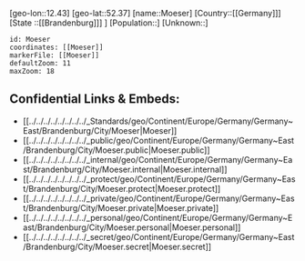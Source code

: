 ﻿---
location: [52.37,12.43]
mapzoom: [7,12] 
mapmarker: city 
type: City
tags:
- geo/City


SpocWebEntityId: 32701
isDeleted: false
confidential: public

---
[geo-lon::12.43]
[geo-lat::52.37]
[name::Moeser]
[Country::[[Germany]]]
[State ::[[Brandenburg]]] ]
[Population::]
[Unknown::]


```leaflet
id: Moeser
coordinates: [[Moeser]]
markerFile: [[Moeser]]
defaultZoom: 11 
maxZoom: 18
```


## Confidential Links & Embeds: 
- [[../../../../../../../../_Standards/geo/Continent/Europe/Germany/Germany~East/Brandenburg/City/Moeser|Moeser]] 
- [[../../../../../../../../_public/geo/Continent/Europe/Germany/Germany~East/Brandenburg/City/Moeser.public|Moeser.public]] 
- [[../../../../../../../../_internal/geo/Continent/Europe/Germany/Germany~East/Brandenburg/City/Moeser.internal|Moeser.internal]] 
- [[../../../../../../../../_protect/geo/Continent/Europe/Germany/Germany~East/Brandenburg/City/Moeser.protect|Moeser.protect]] 
- [[../../../../../../../../_private/geo/Continent/Europe/Germany/Germany~East/Brandenburg/City/Moeser.private|Moeser.private]] 
- [[../../../../../../../../_personal/geo/Continent/Europe/Germany/Germany~East/Brandenburg/City/Moeser.personal|Moeser.personal]] 
- [[../../../../../../../../_secret/geo/Continent/Europe/Germany/Germany~East/Brandenburg/City/Moeser.secret|Moeser.secret]] 
